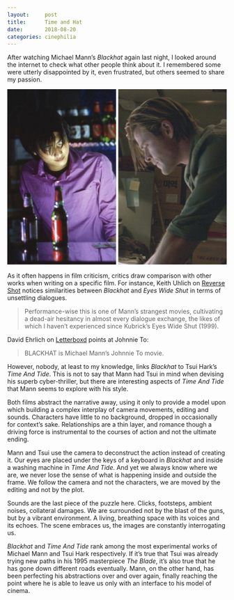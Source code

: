 ```yaml
---
layout:     post
title:      Time and Hat
date:       2018-08-20
categories: cinephilia
---
```


After watching Michael Mann’s *Blackhat* again last night, I looked around the
internet to check what other people think about it. I remembered some were
utterly disappointed by it, even frustrated, but others seemed to share my
passion.

<!--more-->

<p align="center">
    <img src="/media/2018-08-20-time_and_hat.png">
</p>

As it often happens in film criticism, critics draw comparison with other works
when writing on a specific film. For instance, Keith Uhlich on [Reverse
Shot](http://reverseshot.org/reviews/entry/1989/blackhat) notices similarities
between *Blackhat* and *Eyes Wide Shut* in terms of unsettling dialogues.

> Performance-wise this is one of Mann’s strangest movies, cultivating a
> dead-air hesitancy in almost every dialogue exchange, the likes of which I
> haven’t experienced since Kubrick’s Eyes Wide Shut (1999).

David Ehrlich on
[Letterboxd](https://letterboxd.com/davidehrlich/film/blackhat/) points at
Johnnie To:

> BLACKHAT is Michael Mann’s Johnnie To movie.

However, nobody, at least to my knowledge, links *Blackhat* to Tsui Hark’s *Time
And Tide*. This is not to say that Mann had Tsui in mind when devising his
superb cyber-thriller, but there are interesting aspects of *Time And Tide* that
Mann seems to explore with his style.

Both films abstract the narrative away, using it only to provide a model upon
which building a complex interplay of camera movements, editing and sounds.
Characters have little to no background, dropped in occasionally for
context’s sake. Relationships are a thin layer, and romance though a driving
force is instrumental to the courses of action and not the ultimate ending.

Mann and Tsui use the camera to deconstruct the action instead of creating it.
Our eyes are placed under the keys of a keyboard in *Blackhat* and inside a
washing machine in *Time And Tide*. And yet we always know where we are, we
never lose the sense of what is happening inside and outside the frame. We
follow the camera and not the characters, we are moved by the editing and not by
the plot.

Sounds are the last piece of the puzzle here. Clicks, footsteps, ambient noises,
collateral damages. We are surrounded not by the blast of the guns, but by a
vibrant environment. A living, breathing space with its voices and its echoes.
The scene embraces us, the images are constantly interrogating us.

*Blackhat* and *Time And Tide* rank among the most experimental works of Michael
Mann and Tsui Hark respectively. If it’s true that Tsui was already trying new
paths in his 1995 masterpiece *The Blade*, it’s also true that he has gone down
different roads eventually. Mann, on the other hand, has been perfecting his
abstractions over and over again, finally reaching the point where he is able to
leave us only with an interface to his model of cinema.
